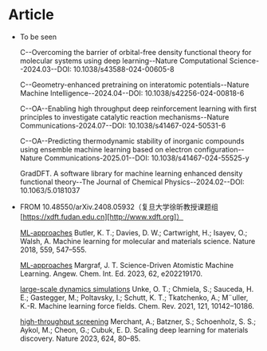 # Article
* To be seen

  C--Overcoming the barrier of orbital-free density functional theory for molecular systems using deep learning--Nature Computational Science--2024.03--DOI: 10.1038/s43588-024-00605-8

  C--Geometry-enhanced pretraining on interatomic potentials--Nature Machine Intelligence--2024.04--DOI: 10.1038/s42256-024-00818-6

  C--OA--Enabling high throughput deep reinforcement learning with first principles to investigate catalytic reaction mechanisms--Nature Communications-2024.07--DOI: 10.1038/s41467-024-50531-6

  C--OA--Predicting thermodynamic stability of inorganic compounds using ensemble machine learning based on electron configuration--Nature Communications-2025.01--DOI: 10.1038/s41467-024-55525-y

  GradDFT. A software library for machine learning enhanced density functional theory--The Journal of Chemical Physics--2024.02--DOI: 10.1063/5.0181037

* FROM 10.48550/arXiv.2408.05932（复旦大学徐昕教授课题组[https://xdft.fudan.edu.cn][http://www.xdft.org]）

  [ML-approaches](4) Butler, K. T.; Davies, D. W.; Cartwright, H.; Isayev, O.; Walsh, A. Machine learning for molecular and materials science. Nature 2018, 559, 547–555.
  
  [ML-approaches](5) Margraf, J. T. Science-Driven Atomistic Machine Learning. Angew. Chem. Int. Ed. 2023, 62, e202219170.
  
  [large-scale dynamics simulations](6) Unke, O. T.; Chmiela, S.; Sauceda, H. E.; Gastegger, M.; Poltavsky, I.; Schutt, K. T.; Tkatchenko, A.; M¨uller, K.-R. Machine learning force fields. Chem. Rev. 2021, 121, 10142–10186.
  
  [high-throughput screening](7) Merchant, A.; Batzner, S.; Schoenholz, S. S.; Aykol, M.; Cheon, G.; Cubuk, E. D. Scaling deep learning for materials discovery. Nature 2023, 624, 80–85.
